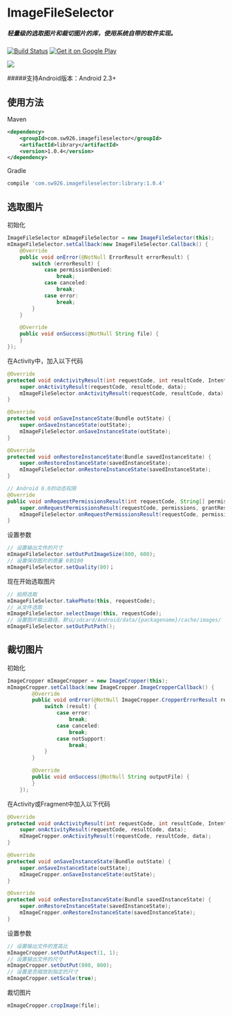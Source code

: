 # ImageFileSelector
##### 轻量级的选取图片和裁切图片的库，使用系统自带的软件实现。

[![Build Status](https://travis-ci.org/sw926/ImageFileSelector.svg?branch=master)](https://travis-ci.org/sw926/ImageFileSelector)
[![Get it on Google Play](http://www.android.com/images/brand/get_it_on_play_logo_small.png)](http://play.google.com/store/apps/details?id=com.sw926.imagefileselector.example)

<a href="http://www.methodscount.com/?lib=com.sw926.imagefileselector%3Alibrary%3A1.0.3"><img src="https://img.shields.io/badge/Methods and size-core: 283 | deps: 15157 | 42 KB-e91e63.svg"/></a>

#####支持Android版本：Android 2.3+

使用方法
----------
Maven

```xml
<dependency>
    <groupId>com.sw926.imagefileselector</groupId>
    <artifactId>library</artifactId>
    <version>1.0.4</version>
</dependency>
```
Gradle

```gradle
compile 'com.sw926.imagefileselector:library:1.0.4'
```


选取图片
----------
初始化
``` java
ImageFileSelector mImageFileSelector = new ImageFileSelector(this);
mImageFileSelector.setCallback(new ImageFileSelector.Callback() {
    @Override
    public void onError(@NotNull ErrorResult errorResult) {
        switch (errorResult) {
            case permissionDenied:
                break;
            case canceled:
                break;
            case error:
                break;
        }
    }

    @Override
    public void onSuccess(@NotNull String file) {
    }
});
```
在Activity中，加入以下代码
```java
@Override
protected void onActivityResult(int requestCode, int resultCode, Intent data) {
    super.onActivityResult(requestCode, resultCode, data);
    mImageFileSelector.onActivityResult(requestCode, resultCode, data);
}

@Override
protected void onSaveInstanceState(Bundle outState) {
    super.onSaveInstanceState(outState);
    mImageFileSelector.onSaveInstanceState(outState);
}

@Override
protected void onRestoreInstanceState(Bundle savedInstanceState) {
    super.onRestoreInstanceState(savedInstanceState);
    mImageFileSelector.onRestoreInstanceState(savedInstanceState);
}

// Android 6.0的动态权限
@Override
public void onRequestPermissionsResult(int requestCode, String[] permissions, int[] grantResults) {
    super.onRequestPermissionsResult(requestCode, permissions, grantResults);
    mImageFileSelector.onRequestPermissionsResult(requestCode, permissions, grantResults);
}
```
设置参数
```java
// 设置输出文件的尺寸
mImageFileSelector.setOutPutImageSize(800, 600);
// 设置保存图片的质量 0到100
mImageFileSelector.setQuality(80)；
```
现在开始选取图片
```java
// 拍照选取
mImageFileSelector.takePhoto(this, requestCode);
// 从文件选取
mImageFileSelector.selectImage(this, requestCode);
// 设置图片输出路径，默认/sdcard/Android/data/{packagename}/cache/images/
mImageFileSelector.setOutPutPath();
```


裁切图片
----------
初始化
```java
ImageCropper mImageCropper = new ImageCropper(this);
mImageCropper.setCallback(new ImageCropper.ImageCropperCallback() {
        @Override
        public void onError(@NotNull ImageCropper.CropperErrorResult result) {
            switch (result) {
                case error:
                    break;
                case canceled:
                    break;
                case notSupport:
                    break;
            }
        }

        @Override
        public void onSuccess(@NotNull String outputFile) {
        }
    });
```
在Activity或Fragment中加入以下代码
```java
@Override
protected void onActivityResult(int requestCode, int resultCode, Intent data) {
    super.onActivityResult(requestCode, resultCode, data);
    mImageCropper.onActivityResult(requestCode, resultCode, data);
}

@Override
protected void onSaveInstanceState(Bundle outState) {
    super.onSaveInstanceState(outState);
    mImageCropper.onSaveInstanceState(outState);
}

@Override
protected void onRestoreInstanceState(Bundle savedInstanceState) {
    super.onRestoreInstanceState(savedInstanceState);
    mImageCropper.onRestoreInstanceState(savedInstanceState);
}
```
设置参数
```java
// 设置输出文件的宽高比
mImageCropper.setOutPutAspect(1, 1);
// 设置输出文件的尺寸
mImageCropper.setOutPut(800, 800);
// 设置是否缩放到指定的尺寸
mImageCropper.setScale(true);
```
裁切图片
```java
mImageCropper.cropImage(file);
```
